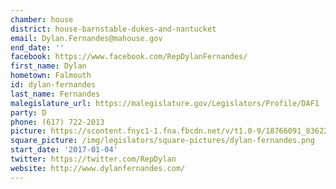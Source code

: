 ```yaml
---
chamber: house
district: house-barnstable-dukes-and-nantucket
email: Dylan.Fernandes@mahouse.gov
end_date: ''
facebook: https://www.facebook.com/RepDylanFernandes/
first_name: Dylan
hometown: Falmouth
id: dylan-fernandes
last_name: Fernandes
malegislature_url: https://malegislature.gov/Legislators/Profile/DAF1
party: D
phone: (617) 722-2013
picture: https://scontent.fnyc1-1.fna.fbcdn.net/v/t1.0-9/18766091_836222033209553_49364869875567918_n.jpg?_nc_cat=100&_nc_ht=scontent.fnyc1-1.fna&oh=7c7e3edad06c6762a97db3a0dfd0d5d9&oe=5C8CBA67
square_picture: /img/legislators/square-pictures/dylan-fernandes.png
start_date: '2017-01-04'
twitter: https://twitter.com/RepDylan
website: http://www.dylanfernandes.com/
---
```

